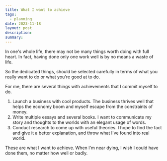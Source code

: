 ```yaml
---
title: What I want to achieve
tags:
  - planning
date: 2023-11-18
layout: post
description: 
summary:
---
```


In one's whole life, there may not be many things worth doing with full heart. In fact, having done only one work well is by no means a waste of life. 

So the dedicated things, should be selected carefully in terms of what you really want to do or what you're good at to do.

For me, there are several things with achievements that I commit myself to do. 

1. Launch a business with cool products. The business thrives well that helps the economy boom and myself escape from the constraints of money.
2. Write multiple essays and several books. I want to communicate my story and thoughts to the worlds with an elegant usage of words.
3. Conduct research to come up with useful theories. I hope to find the fact and give it a better explanation, and throw what I've found into real world. 

These are what I want to achieve. When I'm near dying, I wish I could have done them, no matter how well or badly.